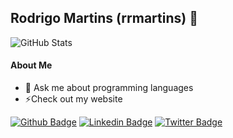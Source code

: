 ## Rodrigo Martins (rrmartins) 👋
![GitHub Stats](https://github-readme-stats.vercel.app/api?username=rrmartins&count_private=true&show_icons=true)


#### About Me
- 💬 Ask me about programming languages
- ⚡Check out my website

[![Github Badge](https://img.shields.io/badge/-Github-000?style=flat-square&logo=Github&logoColor=white&link=https://github.com/rrmartins)](https://github.com/rrmartins)
[![Linkedin Badge](https://img.shields.io/badge/-LinkedIn-blue?style=flat-square&logo=Linkedin&logoColor=white&link=https://www.linkedin.com/in/rrmartins/)](https://www.linkedin.com/in/rrmartins/)
[![Twitter Badge](https://img.shields.io/badge/-Twitter-1ca0f1?style=flat-square&labelColor=1ca0f1&logo=twitter&logoColor=white&link=https://twitter.com/themartinsj)](https://twitter.com/themartinsj)

<!--
### Hi there 👋

#### What I'm Working on
- [Rewriting my deployment process in Go](https://github.com/jswny/sad/pull/14)


**rrmartins/rrmartins** is a ✨ _special_ ✨ repository because its `README.md` (this file) appears on your GitHub profile.

Here are some ideas to get you started:

- 🔭 I’m currently working on ...
- 🌱 I’m currently learning ...
- 👯 I’m looking to collaborate on ...
- 🤔 I’m looking for help with ...
- 💬 Ask me about ...
- 📫 How to reach me: ...
- 😄 Pronouns: ...
- ⚡ Fun fact: ...
-->
